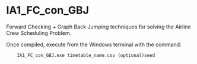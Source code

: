 # IA1_FC_con_GBJ
Forward Checking + Graph Back Jumping techniques for solving the Airline Crew Scheduling Problem.

Once compiled, execute from the Windows terminal with the command:

        IA1_FC_con_GBJ.exe timetable_name.csv (optional)seed

